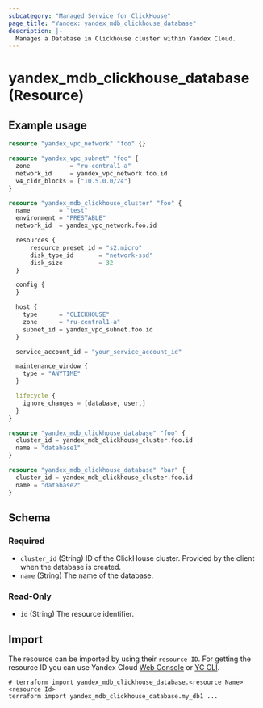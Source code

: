 ```yaml
---
subcategory: "Managed Service for ClickHouse"
page_title: "Yandex: yandex_mdb_clickhouse_database"
description: |-
  Manages a Database in Clickhouse cluster within Yandex Cloud.
---
```


# yandex_mdb_clickhouse_database (Resource)



## Example usage

```terraform
resource "yandex_vpc_network" "foo" {}

resource "yandex_vpc_subnet" "foo" {
  zone           = "ru-central1-a"
  network_id     = yandex_vpc_network.foo.id
  v4_cidr_blocks = ["10.5.0.0/24"]
}

resource "yandex_mdb_clickhouse_cluster" "foo" {
  name        = "test"
  environment = "PRESTABLE"
  network_id  = yandex_vpc_network.foo.id

  resources {
      resource_preset_id = "s2.micro"
      disk_type_id       = "network-ssd"
      disk_size          = 32
  }

  config {
  }

  host {
    type      = "CLICKHOUSE"
    zone      = "ru-central1-a"
    subnet_id = yandex_vpc_subnet.foo.id
  }

  service_account_id = "your_service_account_id"

  maintenance_window {
    type = "ANYTIME"
  }

  lifecycle {
    ignore_changes = [database, user,]
  }
}

resource "yandex_mdb_clickhouse_database" "foo" {
  cluster_id = yandex_mdb_clickhouse_cluster.foo.id
  name = "database1"
}

resource "yandex_mdb_clickhouse_database" "bar" {
  cluster_id = yandex_mdb_clickhouse_cluster.foo.id
  name = "database2"
}
```

<!-- schema generated by tfplugindocs -->
## Schema

### Required

- `cluster_id` (String) ID of the ClickHouse cluster. Provided by the client when the database is created.
- `name` (String) The name of the database.

### Read-Only

- `id` (String) The resource identifier.

## Import

The resource can be imported by using their `resource ID`. For getting the resource ID you can use Yandex Cloud [Web Console](https://console.yandex.cloud) or [YC CLI](https://yandex.cloud/docs/cli/quickstart).

```shell
# terraform import yandex_mdb_clickhouse_database.<resource Name> <resource Id>
terraform import yandex_mdb_clickhouse_database.my_db1 ...
```
